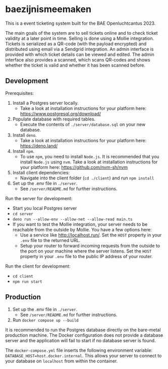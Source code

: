 # baezijnismeemaken

This is a event ticketing system built for the BAE Openluchtcantus 2023.

The main goals of the system are to sell tickets online and to check ticket validity at a later point in time. Selling is done using a Mollie integration. Tickets is serialized as a QR-code (with the payload encrypted) and distributed using email via a Sendgrid integration. An admin interface is provided with which ticket details can be viewed and edited. The admin interface also provides a scanned, which scans QR-codes and shows whether the ticket is valid and whether it has been scanned before.

## Development

Prerequisites:

1. Install a Postgres server locally.
   - Take a look at installation instructions for your platform here:
     https://www.postgresql.org/download/
2. Populate database with required tables.
   - Execute the contents of `./server/database.sql` on your new database.
3. Install `deno`.
   - Take a look at installation instructions for your platform here:
     https://deno.land/
4. Install `npm`.
   - To use `npm`, you need to install `Node.js`. It is recommended that you
     install `Node.js` using `nvm`. Take a look at installation instructions for
     your platform here: https://github.com/nvm-sh/nvm
5. Install client dependencies:
   - Navigate into the client folder (`cd ./client`) and run `npm install`
6. Set up the .env file in `./server`.
   - See `/server/README.md` for further instructions.

Run the server for development:

- Start you local Postgres server
- `cd server`
- `deno run --allow-env --allow-net --allow-read main.ts`
- If you want to test the Mollie integration, your server needs to be reachable
  from the outside by Mollie. You have a few options here:
  - Use a service like http://localhost.run/. Set the `HOST` property in your
    `.env` file to the returned URL.
  - Setup your router to forward incoming requests from the outside to the port
    on your machine where the server listens. Set the `HOST` property in your
    `.env` file to the public IP address of your router.

Run the client for development:

- `cd client`
- `npm run start`

## Production

1. Set up the .env file in `./server`.
   - See `/server/README.md` for further instructions.
2. Run `docker compose up --build`

It is recommended to run the Postgres database directly on the bare-metal production
machine. The Docker configuration does not provide a database server and the application will fail to start if no database server is found.

The `docker-compose.yml` file inserts the following environment variable:
`DATABASE_HOST=host.docker.internal`. This allows your server to connect to your
database on `localhost` from within the container.
